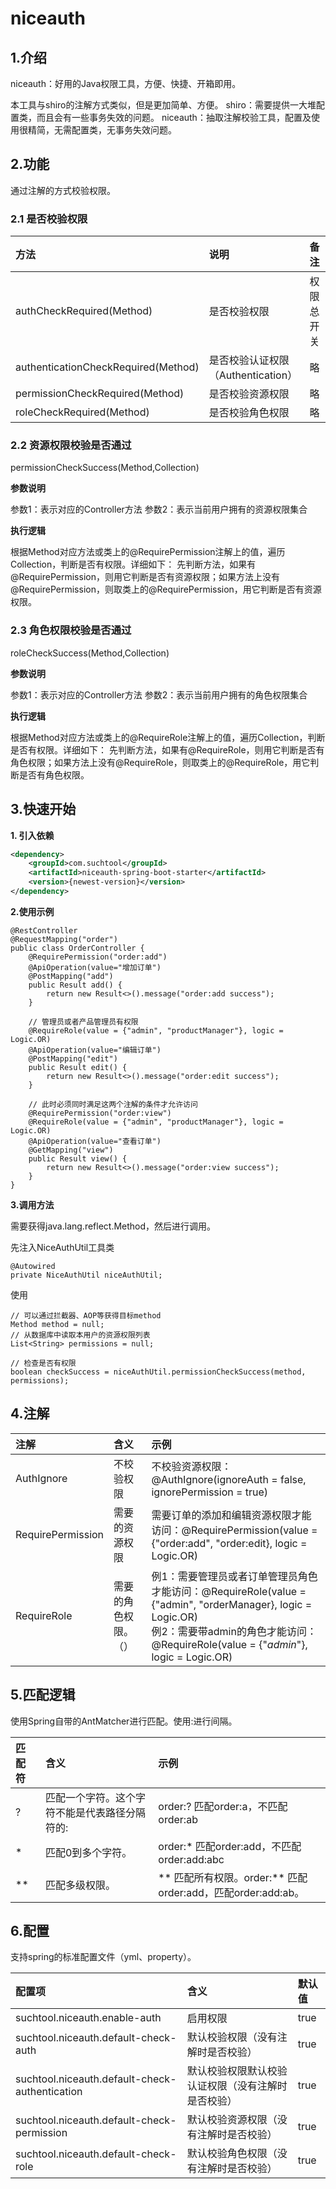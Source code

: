 # niceauth

## 1.介绍
niceauth：好用的Java权限工具，方便、快捷、开箱即用。

本工具与shiro的注解方式类似，但是更加简单、方便。
shiro：需要提供一大堆配置类，而且会有一些事务失效的问题。
niceauth：抽取注解校验工具，配置及使用很精简，无需配置类，无事务失效问题。

## 2.功能
通过注解的方式校验权限。
### 2.1 是否校验权限

| 方法                                | 说明  |  备注 |
|:------------------------------------| :------------ | :------------ |
| authCheckRequired(Method)           | 是否校验权限  | 权限总开关  |
| authenticationCheckRequired(Method) | 是否校验认证权限（Authentication）  |  略 |
| permissionCheckRequired(Method)     | 是否校验资源权限  | 略  |
| roleCheckRequired(Method)           | 是否校验角色权限  | 略  |


### 2.2 资源权限校验是否通过

permissionCheckSuccess(Method,Collection<String>)

**参数说明**

参数1：表示对应的Controller方法
参数2：表示当前用户拥有的资源权限集合

**执行逻辑**

根据Method对应方法或类上的@RequirePermission注解上的值，遍历Collection<String>，判断是否有权限。详细如下：
先判断方法，如果有@RequirePermission，则用它判断是否有资源权限；如果方法上没有@RequirePermission，则取类上的@RequirePermission，用它判断是否有资源权限。

### 2.3 角色权限校验是否通过

roleCheckSuccess(Method,Collection<String>)

**参数说明**

参数1：表示对应的Controller方法
参数2：表示当前用户拥有的角色权限集合

**执行逻辑**

根据Method对应方法或类上的@RequireRole注解上的值，遍历Collection<String>，判断是否有权限。详细如下：
先判断方法，如果有@RequireRole，则用它判断是否有角色权限；如果方法上没有@RequireRole，则取类上的@RequireRole，用它判断是否有角色权限。

## 3.快速开始
**1. 引入依赖**

```xml
<dependency>
    <groupId>com.suchtool</groupId>
    <artifactId>niceauth-spring-boot-starter</artifactId>
    <version>{newest-version}</version>
</dependency>
```

**2.使用示例**

```
@RestController
@RequestMapping("order")
public class OrderController {
    @RequirePermission("order:add")
    @ApiOperation(value="增加订单")
    @PostMapping("add")
    public Result add() {
        return new Result<>().message("order:add success");
    }

    // 管理员或者产品管理员有权限
    @RequireRole(value = {"admin", "productManager"}, logic = Logic.OR)
    @ApiOperation(value="编辑订单")
    @PostMapping("edit")
    public Result edit() {
        return new Result<>().message("order:edit success");
    }

    // 此时必须同时满足这两个注解的条件才允许访问
    @RequirePermission("order:view")
    @RequireRole(value = {"admin", "productManager"}, logic = Logic.OR)
    @ApiOperation(value="查看订单")
    @GetMapping("view")
    public Result view() {
        return new Result<>().message("order:view success");
    }
}

```

**3.调用方法**

需要获得java.lang.reflect.Method，然后进行调用。

先注入NiceAuthUtil工具类
```
@Autowired
private NiceAuthUtil niceAuthUtil;
```

使用
```
// 可以通过拦截器、AOP等获得目标method
Method method = null;
// 从数据库中读取本用户的资源权限列表
List<String> permissions = null;

// 检查是否有权限
boolean checkSuccess = niceAuthUtil.permissionCheckSuccess(method, permissions);
```

## 4.注解

| 注解  | 含义  | 示例  |
| :------------ | :------------ | :------------ |
| AuthIgnore  | 不校验权限  | 不校验资源权限：@AuthIgnore(ignoreAuth = false, ignorePermission = true)  |
| RequirePermission  | 需要的资源权限 | 需要订单的添加和编辑资源权限才能访问：@RequirePermission(value = {"order:add", "order:edit}, logic = Logic.OR)  |
| RequireRole  | 需要的角色权限。（） | 例1：需要管理员或者订单管理员角色才能访问：@RequireRole(value = {"admin", "orderManager}, logic = Logic.OR) <br/>例2：需要带admin的角色才能访问：@RequireRole(value = {"*admin*"}, logic = Logic.OR)|


## 5.匹配逻辑

使用Spring自带的AntMatcher进行匹配。使用:进行间隔。

| 匹配符  | 含义  | 示例 |
| :------------ | :------------ | :------------ |
| ?  | 匹配一个字符。这个字符不能是代表路径分隔符的:  | order:? 匹配order:a，不匹配order:ab |
| *  | 匹配0到多个字符。 | order:* 匹配order:add，不匹配order:add:abc |
| \*\*  | 匹配多级权限。  | \*\* 匹配所有权限。order:\*\* 匹配order:add，匹配order:add:ab。 |

## 6.配置

支持spring的标准配置文件（yml、property）。

| 配置项  | 含义  |  默认值 |
| :------------ | :------------ | :------------ |
|  suchtool.niceauth.enable-auth | 启用权限 | true  |
|  suchtool.niceauth.default-check-auth | 默认校验权限（没有注解时是否校验）  | true  |
|  suchtool.niceauth.default-check-authentication | 默认校验权限默认校验认证权限（没有注解时是否校验）  | true  |
|  suchtool.niceauth.default-check-permission | 默认校验资源权限（没有注解时是否校验）  | true  |
|  suchtool.niceauth.default-check-role | 默认校验角色权限（没有注解时是否校验）  | true  |

